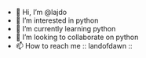 - 👋 Hi, I’m @lajdo
- 👀 I’m interested in python
- 🌱 I’m currently learning python
- 💞️ I’m looking to collaborate on python
- 📫 How to reach me :: landofdawn ::

<!---
lajdo/lajdo is a ✨ special ✨ repository because its `README.md` (this file) appears on your GitHub profile.
You can click the Preview link to take a look at your changes.
--->
